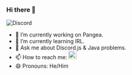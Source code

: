 ### Hi there 👋
![Discord](https://img.shields.io/discord/779803483208810506?color=7289DA&label=My%20Discord%20Server&logo=Discord&style=plastic)

- 🔭 I’m currently working on Pangea.
- 🌱 I’m currently learning IRL.
- 💬 Ask me about Discord.js & Java problems.
- 📫 How to reach me: [<img alt="Discord" width="22px" src="https://cdn.jsdelivr.net/npm/simple-icons@v3/icons/discord.svg"/>](https://discord.gg/4BcwSqTGfU)
- 😄 Pronouns: He/Him
